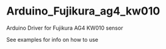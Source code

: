 # Arduino_Fujikura_ag4_kw010
Arduino Driver for Fujikura AG4 KW010 sensor

See examples for info on how to use
